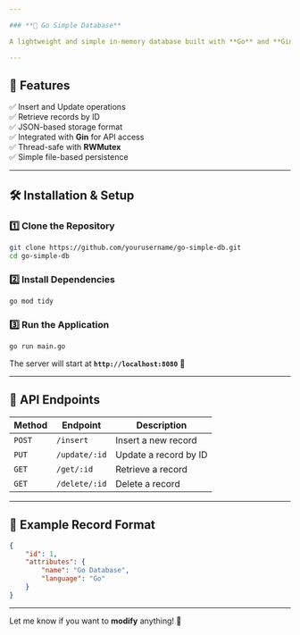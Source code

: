 ```yaml
---

### **📌 Go Simple Database**  

A lightweight and simple in-memory database built with **Go** and **Gin** for learning purposes. Supports **CRUD operations** with concurrent access handling using `sync.RWMutex`.  

---
```


## **🚀 Features**  

✅ Insert and Update operations  
✅ Retrieve records by ID  
✅ JSON-based storage format  
✅ Integrated with **Gin** for API access  
✅ Thread-safe with **RWMutex**  
✅ Simple file-based persistence  

---


## **🛠️ Installation & Setup**  

### **1️⃣ Clone the Repository**  
```sh
git clone https://github.com/yourusername/go-simple-db.git
cd go-simple-db
```

### **2️⃣ Install Dependencies**  
```sh
go mod tidy
```

### **3️⃣ Run the Application**  
```sh
go run main.go
```

The server will start at **`http://localhost:8080`** 🚀  

---

## **📡 API Endpoints**  

| Method | Endpoint            | Description            |
|--------|---------------------|------------------------|
| `POST` | `/insert`           | Insert a new record   |
| `PUT`  | `/update/:id`       | Update a record by ID |
| `GET`  | `/get/:id`          | Retrieve a record     |
| `GET`  | `/delete/:id`       | Delete a record       |

---

## **📝 Example Record Format**  

```json
{
    "id": 1,
    "attributes": {
        "name": "Go Database",
        "language": "Go"
    }
}
```

---

Let me know if you want to **modify** anything! 🚀
